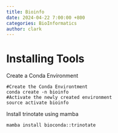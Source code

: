 ```yaml
---
title: Bioinfo
date: 2024-04-22 7:00:00 +800
categories: BioInformatics
author: clark
---
```


# Installing Tools
Create a Conda Environment
```shelll
#Create the Conda Environtment
conda create -n bioinfo
#Activate the newly created environment
source activate bioinfo
```
Install trinotate using mamba
```shelll
mamba install bioconda::trinotate
```

